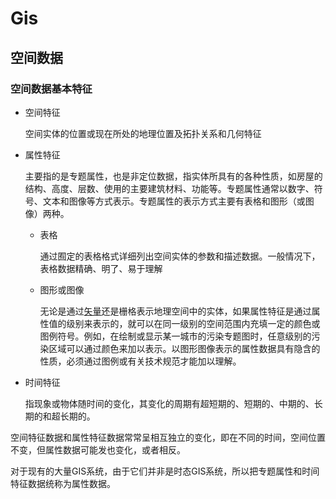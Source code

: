 # Gis

## 空间数据

### 空间数据基本特征

- 空间特征

  空间实体的位置或现在所处的地理位置及拓扑关系和几何特征

- 属性特征

  主要指的是专题属性，也是非定位数据，指实体所具有的各种性质，如房屋的结构、高度、层数、使用的主要建筑材料、功能等。专题属性通常以数字、符号、文本和图像等方式表示。专题属性的表示方式主要有表格和图形（或图像）两种。

  - 表格

    通过囿定的表格格式详细列出空间实体的参数和描述数据。一般情况下，表格数据精确、明了、易于理解

  - 图形或图像

    无论是通过[矢量](http://www.igadc.cn/wiki/矢量)还是栅格表示地理空间中的实体，如果属性特征是通过属性值的级别来表示的，就可以在同一级别的空间范围内充填一定的颜色或图例符号。例如，在绘制或显示某一城市的污染专题图时，任意级别的污染区域可以通过颜色来加以表示。以图形图像表示的属性数据具有隐含的性质，必须通过图例或有关技术规范才能加以理解。

- 时间特征

  指现象或物体随时间的变化，其变化的周期有超短期的、短期的、中期的、长期的和超长期的。

空间特征数据和属性特征数据常常呈相互独立的变化，即在不同的时间，空间位置不变，但属性数据可能发也变化，或者相反。

对于现有的大量GIS系统，由于它们并非是时态GIS系统，所以把专题属性和时间特征数据统称为属性数据。